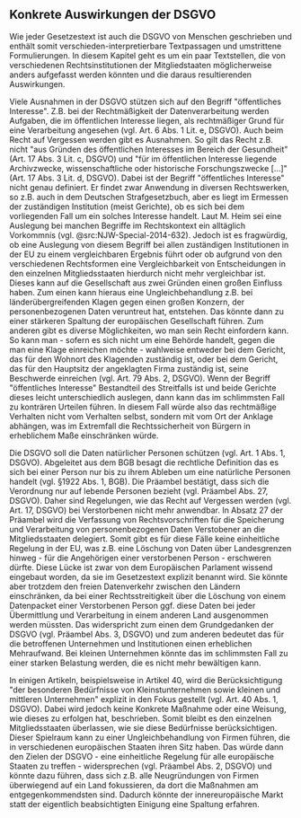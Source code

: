 ## Konkrete Auswirkungen der DSGVO

Wie jeder Gesetzestext ist auch die DSGVO von Menschen geschrieben und enthält somit verschieden-interpretierbare Textpassagen und umstrittene Formulierungen. In diesem Kapitel geht es um ein paar Textstellen, die von verschiedenen Rechtsinstitutionen der Mitgliedstaaten möglicherweise anders aufgefasst werden könnten und die daraus resultierenden Auswirkungen.

Viele Ausnahmen in der DSGVO stützen sich auf den Begriff "öffentliches Interesse". Z.B. bei der Rechtmäßigkeit der Datenverarbeitung werden Aufgaben, die im öffentlichen Interesse liegen, als rechtmäßiger Grund für eine Verarbeitung angesehen (vgl. Art. 6 Abs. 1 Lit. e, DSGVO). Auch beim Recht auf Vergessen werden gibt es Ausnahmen. So gilt das Recht z.B. nicht "aus Gründen des öffentlichen Interesses im Bereich der Gesundheit" (Art. 17 Abs. 3 Lit. c, DSGVO) und "für im öffentlichen Interesse liegende Archivzwecke, wissenschaftliche oder historische Forschungszwecke [...]" (Art. 17 Abs. 3 Lit. d, DSGVO). Dabei ist der Begriff "öffentliches Interesse" nicht genau definiert. Er findet zwar Anwendung in diversen Rechtswerken, so z.B. auch in dem Deutschen Strafgesetzbuch, aber es liegt im Ermessen der zuständigen Institution (meist Gerichte), ob es sich bei dem vorliegenden Fall um ein solches Interesse handelt. Laut M. Heim sei eine Auslegung bei manchen Begriffe im Rechtskontext ein alltäglich Vorkommnis (vgl. @src:NJW-Special-2014-632). Jedoch ist es fragwürdig, ob eine Auslegung von diesem Begriff bei allen zuständigen Institutionen in der EU zu einem vergleichbaren Ergebnis führt oder ob aufgrund von den verschiedenen Rechtsformen eine Vergleichbarkeit von Entscheidungen in den einzelnen Mitgliedsstaaten hierdurch nicht mehr vergleichbar ist. Dieses kann auf die Gesellschaft aus zwei Gründen einen großen Einfluss haben. Zum einen kann hieraus eine Ungleichbehandlung z.B. bei länderübergreifenden Klagen gegen einen großen Konzern, der personenbezogenen Daten veruntreut hat, entstehen. Das könnte dann zu einer stärkeren Spaltung der europäischen Gesellschaft führen. Zum anderen gibt es diverse Möglichkeiten, wo man sein Recht einfordern kann. So kann man - sofern es sich nicht um eine Behörde handelt, gegen die man eine Klage einreichen möchte - wahlweise entweder bei dem Gericht, das für den Wohnort des Klagenden zuständig ist, oder bei dem Gericht, das für den Hauptsitz der angeklagten Firma zuständig ist, seine Beschwerde einreichen (vgl. Art. 79 Abs. 2, DSGVO). Wenn der Begriff "öffentliches Interesse" Bestandteil des Streitfalls ist und beide Gerichte dieses leicht unterschiedlich auslegen, dann kann das im schlimmsten Fall zu konträren Urteilen führen. In diesem Fall würde also das rechtmäßige Verhalten nicht vom Verhalten selbst, sondern mit vom Ort der Anklage abhängen, was im Extremfall die Rechtssicherheit von Bürgern in erheblichem Maße einschränken würde.

Die DSGVO soll die Daten natürlicher Personen schützen (vgl. Art. 1 Abs. 1, DSGVO). Abgeleitet aus dem BGB besagt die rechtliche Definition das es sich bei einer Person nur bis zu ihrem Ableben um eine natürliche Personen handelt (vgl. §1922 Abs. 1, BGB). Die Präambel bestätigt, dass sich die Verordnung nur auf lebende Personen bezieht (vgl. Präambel Abs. 27, DSGVO). Daher sind Regelungen, wie das Recht auf Vergessen werden (vgl. Art. 17, DSGVO) bei Verstorbenen nicht mehr anwendbar. In Absatz 27 der Präambel wird die Verfassung von Rechtsvorschriften für die Speicherung und Verarbeitung von personenbezogenen Daten Verstobener an die Mitgliedsstaaten delegiert. Somit gibt es für diese Fälle keine einheitliche Regelung in der EU, was z.B. eine Löschung von Daten über Landesgrenzen hinweg - für die Angehörigen einer verstorbenen Person - erschweren dürfte. Diese Lücke ist zwar von dem Europäischen Parlament wissend eingebaut worden, da sie im Gesetzestext explizit benannt wird. Sie könnte aber trotzdem den freien Datenverkehr zwischen den Ländern einschränken, da bei einer Rechtsstreitigkeit über die Löschung von einem Datenpacket einer Verstorbenen Person ggf. diese Daten bei jeder Übermittlung und Verarbeitung in einem anderen Land ausgenommen werden müssten. Das widerspricht zum einen dem Grundgedanken der DSGVO (vgl. Präambel Abs. 3, DSGVO) und zum anderen bedeutet das für die betroffenen Unternehmen und Institutionen einen erheblichen Mehraufwand. Bei kleinen Unternehmen könnte das im schlimmsten Fall zu einer starken Belastung werden, die es nicht mehr bewältigen kann.

In einigen Artikeln, beispielsweise in Artikel 40, wird die Berücksichtigung "der besonderen Bedürfnisse von Kleinstunternehmen sowie kleinen und mittleren Unternehmen" explizit in den Fokus gestellt (vgl. Art. 40 Abs. 1, DSGVO). Dabei wird jedoch keine Konkrete Maßnahme oder eine Weisung, wie dieses zu erfolgen hat, beschrieben. Somit bleibt es den einzelnen Mitgliedsstaaten überlassen, wie sie diese Bedürfnisse berücksichtigen. Dieser Spielraum kann zu einer Ungleichbehandlung von Firmen führen, die in verschiedenen europäischen Staaten ihren Sitz haben. Das würde dann den Zielen der DSGVO - eine einheitliche Regelung für alle europäische Staaten zu treffen - widersprechen (vgl. Präambel Abs. 2, DSGVO) und könnte dazu führen, dass sich z.B. alle Neugründungen von Firmen überwiegend auf ein Land fokussieren, da dort die Maßnahmen am entgegenkommendsten sind. Dadurch könnte der innereuropäische Markt statt der eigentlich beabsichtigten Einigung eine Spaltung erfahren.
